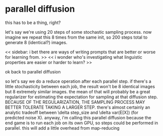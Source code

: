 # parallel diffusion

this has to be a thing, right?

let's say we're using 20 steps of some stochastic sampling process. 
now imagine we repeat this 8 times from the same init, so 200 steps total to generate 8 (identical?) images.

<< sidebar: i bet there are ways of writing prompts that are better or worse for learning from. >>
<< i wonder who's investigating what linguistic properties are easier or harder to learn? >>

ok back to parallel diffusion

so let's say we do a reduce operation after each parallel step. if there's a little stochasticity between each job, the result won't
be 8 identical images but 8 extremely similar images. the mean of that will probably be a great regularizer for estimating the expectation for sampling at that diffusion step.
BECAUSE OF THE REGULARIZATION, THE SAMPLING PROCESS MAY BETTER TOLERATE TAKING A LARGER STEP.
there's almost certainly an analytic tradeoff between \delta step_size and \delta var(E[X]) (for predicted noise X).
anyway, i'm calling this parallel diffusion because the end game is to run each job on its own GPU, so steps could be performed in parallel. 
this will add a little overhead from map-reducing

